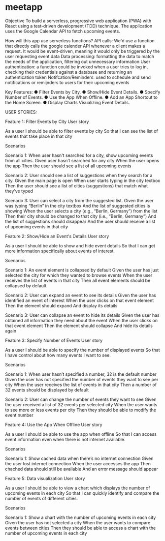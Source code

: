 # meetapp

Objective
To build a serverless, progressive web application (PWA) with React using a
test-driven development (TDD) technique. The application uses the Google
Calendar API to fetch upcoming events.


How will this app use serverless functions? 
API calls: We'd use a function that directly calls the google calender API whenever a client makes a request. It would be event-driven, meaning it would only be triggered by the user requesting event data
Data processing: formatting the data to match the needs of the application, filtering out unnecessary information
User authentication: a function could be invoked when a user tries to log in, checking their credentials against a database and returning an authentication token
Notifcation/Reminders: used to schedule and send notifications or remijnders to users for their upcoming events 


Key Features:
● Filter Events by City.
● Show/Hide Event Details.
● Specify Number of Events.
● Use the App When Offline.
● Add an App Shortcut to the Home Screen.
● Display Charts Visualizing Event Details.

USER STORIES:

Feature 1: Filter Events by City
User story

As a user I should be able to filter events by city So that I can see the list of events that take place in that city

Scenarios

Scenario 1: When user hasn't searched for a city, show upcoming events from all cities. Given user hasn’t searched for any city When the user opens the app Then the user should see a list of all upcoming events

Scenario 2: User should see a list of suggestions when they search for a city. Given the main page is open When user starts typing in the city textbox Then the user should see a list of cities (suggestions) that match what they’ve typed

Scenario 3: User can select a city from the suggested list. Given the user was typing “Berlin” in the city textbox And the list of suggested cities is showing When the user selects a city (e.g., “Berlin, Germany”) from the list Then their city should be changed to that city (i.e., “Berlin, Germany”) And the list of suggestions should disappear And the user should receive a list of upcoming events in that city

Feature 2: Show/Hide an Event's Details
User story

As a user I should be able to show and hide event details So that I can get more information specifically about events of interest.

Scenarios

Scenario 1: An event element is collapsed by default Given the user has just selected the city for which they wanted to browse events When the user receives the list of events in that city Then all event elements should be collapsed by default

Scenario 2: User can expand an event to see its details Given the user has identified an event of interest When the user clicks on that event element Then the element should expand And display its details

Scenario 3: User can collapse an event to hide its details Given the user has obtained all information they need about the event When the user clicks on that event element Then the element should collapse And hide its details again

Feature 3: Specify Number of Events
User story

As a user I should be able to specify the number of displayed events So that I have control about how many events I want to see.

Scenarios

Scenario 1: When user hasn’t specified a number, 32 is the default number Given the user has not specified the number of events they want to see per city When the user receives the list of events in that city Then a number of 32 events should be displayed by default

Scenario 2: User can change the number of events they want to see Given the user received a list of 32 events per selected city When the user wants to see more or less events per city Then they should be able to modify the event number

Feature 4: Use the App When Offline
User story

As a user I should be able to use the app when offline So that I can access event information even when there is not internet available.

Scenarios

Scenario 1: Show cached data when there’s no internet connection Given the user lost internet connection When the user accesses the app Then chached data should still be available And an error message should appear

Feature 5: Data visualization
User story

As a user I should be able to view a chart which displays the number of upcoming events in each city So that I can quickly identify and compare the number of events of different cities.

Scenarios

Scenario 1: Show a chart with the number of upcoming events in each city Given the user has not selected a city When the user wants to compare events between cities Then they should be able to access a chart with the number of upcoming events in each city

